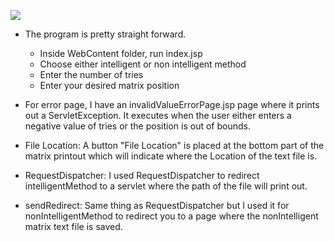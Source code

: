 ![](ScreenShot/index.png=100x20)

- The program is pretty straight forward. 
	* Inside WebContent folder, run index.jsp
	* Choose either intelligent or non intelligent method
	* Enter the number of tries
	* Enter your desired matrix position

- For error page, I have an invalidValueErrorPage.jsp page where it prints out a ServletException. It executes when the user either enters a negative value of tries or the position is out of bounds.

- File Location: A button "File Location" is placed at the bottom part of the matrix printout which will indicate where the Location of the text file is.

- RequestDispatcher: I used RequestDispatcher to redirect intelligentMethod to a servlet where the path of the file will print out.

- sendRedirect: Same thing as RequestDispatcher but I used it for nonIntelligentMethod to redirect you to a page where the nonIntelligent matrix text file is saved.
